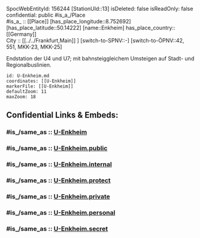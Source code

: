 ﻿---
location:
- 50.14222
- 8.752692
mapmarker: subway
mapzoom:
- 8
- 18
tags:
- geo/station/subway
type: Station
---

SpocWebEntityId: 156244
[StationUId::13] 
isDeleted: false
isReadOnly: false
confidential: public
#is_a_/Place  
#is_a_ :: [[Place]] 
[has_place_longitude::8.752692] 
[has_place_latitude::50.14222] 
[name::Enkheim] 
has_place_country:: [[Germany]]  
City :: [[../../Frankfurt,Main]] ] 
[switch-to-SPNV::-] 
[switch-to-ÖPNV::42, 551, MKK-23, MKK-25] 

Endstation der U4 und U7; mit bahnsteiggleichem Umsteigen auf Stadt- und Regionalbuslinien.

```leaflet
id: U-Enkheim.md
coordinates: [[U-Enkheim]] 
markerFile: [[U-Enkheim]] 
defaultZoom: 11 
maxZoom: 18
```


## Confidential Links & Embeds: 

### #is_/same_as :: [U-Enkheim](U-Enkheim.md) 

### #is_/same_as :: [U-Enkheim.public](/_public/Earth/Continent/Europe/Europe~Central/Germany/Germany~West/Hessen/counties~Hessen/Frankfurt~Main/Stations-FFM~U/U-Enkheim.public.md) 

### #is_/same_as :: [U-Enkheim.internal](/_internal/Earth/Continent/Europe/Europe~Central/Germany/Germany~West/Hessen/counties~Hessen/Frankfurt~Main/Stations-FFM~U/U-Enkheim.internal.md) 

### #is_/same_as :: [U-Enkheim.protect](/_protect/Earth/Continent/Europe/Europe~Central/Germany/Germany~West/Hessen/counties~Hessen/Frankfurt~Main/Stations-FFM~U/U-Enkheim.protect.md) 

### #is_/same_as :: [U-Enkheim.private](/_private/Earth/Continent/Europe/Europe~Central/Germany/Germany~West/Hessen/counties~Hessen/Frankfurt~Main/Stations-FFM~U/U-Enkheim.private.md) 

### #is_/same_as :: [U-Enkheim.personal](/_personal/Earth/Continent/Europe/Europe~Central/Germany/Germany~West/Hessen/counties~Hessen/Frankfurt~Main/Stations-FFM~U/U-Enkheim.personal.md) 

### #is_/same_as :: [U-Enkheim.secret](/_secret/Earth/Continent/Europe/Europe~Central/Germany/Germany~West/Hessen/counties~Hessen/Frankfurt~Main/Stations-FFM~U/U-Enkheim.secret.md)

